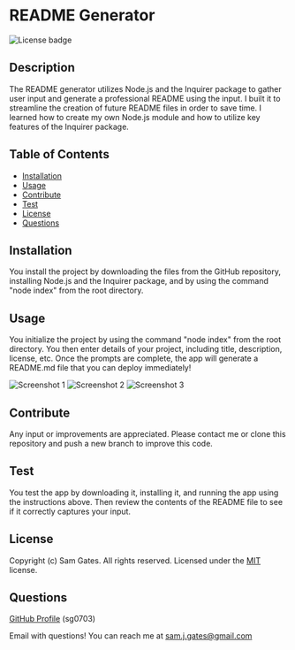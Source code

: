 
  # README Generator

  ![License badge](https://img.shields.io/badge/license-MIT-green)
  
  ## Description

  The README generator utilizes Node.js and the Inquirer package to gather user input and generate a professional README using the input. I built it to streamline the creation of future README files in order to save time. I learned how to create my own Node.js module and how to utilize key features of the Inquirer package.

  ## Table of Contents 
  
  - [Installation](#installation)
  - [Usage](#usage)
  - [Contribute](#contribute)
  - [Test](#test)
  - [License](#license)
  - [Questions](#questions)
  
  ## Installation

  You install the project by downloading the files from the GitHub repository, installing Node.js and the Inquirer package, and by using the command "node index" from the root directory.
  
  ## Usage

  You initialize the project by using the command "node index" from the root directory. You then enter details of your project, including title, description, license, etc. Once the prompts are complete, the app will generate a README.md file that you can deploy immediately!
  
  ![Screenshot 1](assets/images/screenshot1.png)
  ![Screenshot 2](assets/images/screenshot2.png)
  ![Screenshot 3](assets/images/screenshot3.png)
  
  ## Contribute

  Any input or improvements are appreciated. Please contact me or clone this repository and push a new branch to improve this code.
  
  ## Test

  You test the app by downloading it, installing it, and running the app using the instructions above. Then review the contents of the README file to see if it correctly captures your input.
  
  ## License
  
  Copyright (c) Sam Gates. All rights reserved. 
  Licensed under the [MIT](https://opensource.org/licenses/MIT) license.
  
  ## Questions
  
  [GitHub Profile](https://github.com/sg0703) (sg0703)
  
  Email with questions! You can reach me at sam.j.gates@gmail.com
  